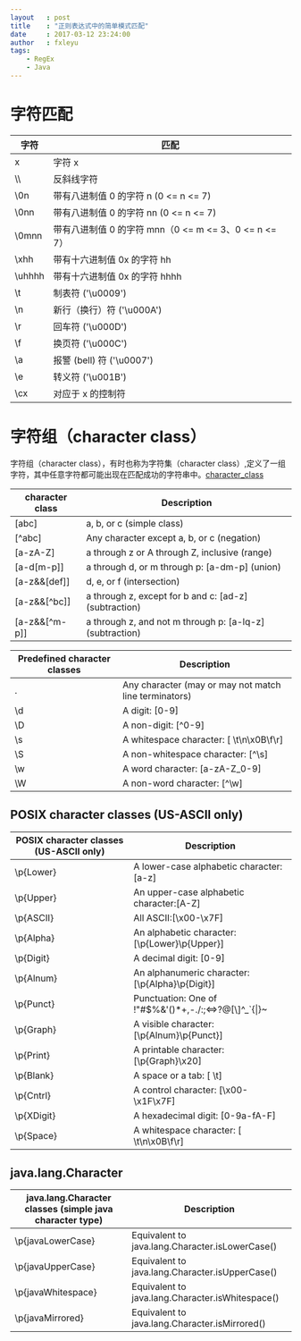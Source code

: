 ```yaml
---
layout   : post
title    : "正则表达式中的简单模式匹配"
date     : 2017-03-12 23:24:00
author   : fxleyu
tags:
    - RegEx
    - Java
---
```

# 字符匹配

字符 | 匹配
--------------|---------
x      | 字符 x
\\\\   | 反斜线字符
\\0n   | 带有八进制值 0 的字符 n (0 <= n <= 7)
\\0nn  | 带有八进制值 0 的字符 nn (0 <= n <= 7)
\\0mnn | 带有八进制值 0 的字符 mnn（0 <= m <= 3、0 <= n <= 7）
\xhh   | 带有十六进制值 0x 的字符 hh
\uhhhh | 带有十六进制值 0x 的字符 hhhh
\t     | 制表符 ('\u0009')
\n     | 新行（换行）符 ('\u000A')
\r     | 回车符 ('\u000D')
\f     | 换页符 ('\u000C')
\a     | 报警 (bell) 符 ('\u0007')
\e     | 转义符 ('\u001B')
\cx    | 对应于 x 的控制符

# 字符组（character class）
字符组（character class），有时也称为字符集（character class）,定义了一组字符，其中任意字符都可能出现在匹配成功的字符串中。[character_class]

character class | Description
--------------|---------
[abc]         | a, b, or c (simple class)
[^abc]        | Any character except a, b, or c (negation)
[a-zA-Z]      | a through z or A through Z, inclusive (range)
[a-d[m-p]]   | a through d, or m through p: [a-dm-p] (union)
[a-z&&[def]]  | d, e, or f (intersection)
[a-z&&[^bc]]  | a through z, except for b and c: [ad-z] (subtraction)
[a-z&&[^m-p]] | a through z, and not m through p: [a-lq-z] (subtraction)


Predefined character classes  | Description
--------------|---------
.  | Any character (may or may not match line terminators)
\d | A digit: [0-9]
\D | A non-digit: [^0-9]
\s | A whitespace character: [ \t\n\x0B\f\r]
\S | A non-whitespace character: [^\s]
\w | A word character: [a-zA-Z_0-9]
\W | A non-word character: [^\w]

## POSIX character classes (US-ASCII only)

POSIX character classes (US-ASCII only) | Description
--------------|---------
\p{Lower}  | A lower-case alphabetic character: [a-z]
\p{Upper}  | An upper-case alphabetic character:[A-Z]
\p{ASCII}  | All ASCII:[\x00-\x7F]
\p{Alpha}  | An alphabetic character:[\p{Lower}\p{Upper}]
\p{Digit}  | A decimal digit: [0-9]
\p{Alnum}  | An alphanumeric character: [\p{Alpha}\p{Digit}]
\p{Punct}  | 	Punctuation: One of !"#$%&'()\*+,-./:;<=>?@\[\\\]^\_\`\{\|\}\~
\p{Graph}  | A visible character: [\p{Alnum}\p{Punct}]
\p{Print}  | A printable character: [\p{Graph}\x20]
\p{Blank}  | A space or a tab: [ \t]
\p{Cntrl}  | A control character: [\x00-\x1F\x7F]
\p{XDigit} | A hexadecimal digit: [0-9a-fA-F]
\p{Space} | A whitespace character: [ \t\n\x0B\f\r]

## java.lang.Character

java.lang.Character classes (simple java character type)  | Description
--------|------
\p{javaLowerCase}  | Equivalent to java.lang.Character.isLowerCase()
\p{javaUpperCase}  | Equivalent to java.lang.Character.isUpperCase()
\p{javaWhitespace} | Equivalent to java.lang.Character.isWhitespace()
\p{javaMirrored}   | Equivalent to java.lang.Character.isMirrored()


[character_class]:https://msdn.microsoft.com/en-us/library/20bw873z(v=vs.110).aspx
